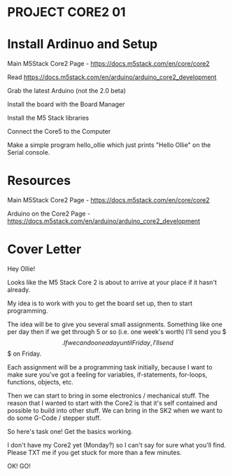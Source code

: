 # PROJECT CORE2 01

# Install Ardinuo and Setup

Main M5Stack Core2 Page - https://docs.m5stack.com/en/core/core2

Read https://docs.m5stack.com/en/arduino/arduino_core2_development

Grab the latest Arduino (not the 2.0 beta)

Install the board with the Board Manager

Install the M5 Stack libraries

Connect the Core5 to the Computer

Make a simple program hello_ollie which just prints "Hello Ollie" on the Serial console.

# Resources

Main M5Stack Core2 Page - https://docs.m5stack.com/en/core/core2

Arduino on the Core2 Page -https://docs.m5stack.com/en/arduino/arduino_core2_development

# Cover Letter

Hey Ollie!

Looks like the M5 Stack Core 2 is about to arrive at your place if it hasn't already.

My idea is to work with you to get the board set up, then to start programming.

The idea will be to give you several small assignments.  Something like one per day then if we get through 5 or so (i.e. one week's worth) I'll send you $$$.  If we can do one a day until Friday, I'll send $$$ on Friday.

Each assignment will be a programming task initially, because I want to make sure you've got a feeling for variables, if-statements, for-loops, functions, objects, etc.

Then we can start to bring in some electronics / mechanical stuff.  The reason that I wanted to start with the Core2 is that it's self contained and possible to build into other stuff.  We can bring in the SK2 when we want to do some G-Code / stepper stuff.

So here's task one!  Get the basics working.

I don't have my Core2 yet (Monday?) so I can't say for sure what you'll find.  Please TXT me if you get stuck for more than a few minutes.

OK!  GO!

